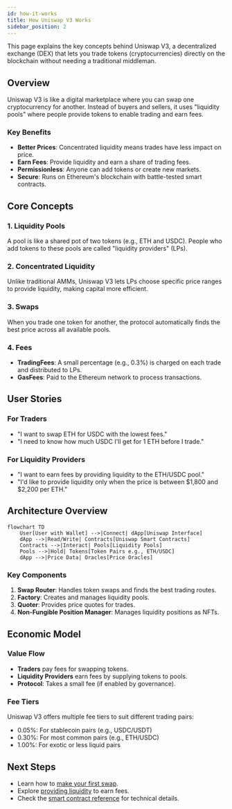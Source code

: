 ```yaml
---
id: how-it-works
title: How Uniswap V3 Works
sidebar_position: 2
---
```


This page explains the key concepts behind Uniswap V3, a decentralized exchange (DEX) that lets you trade tokens (cryptocurrencies) directly on the blockchain without needing a traditional middleman.

## Overview

Uniswap V3 is like a digital marketplace where you can swap one cryptocurrency for another. Instead of buyers and sellers, it uses "liquidity pools" where people provide tokens to enable trading and earn fees.

### Key Benefits

- **Better Prices**: Concentrated liquidity means trades have less impact on price.
- **Earn Fees**: Provide liquidity and earn a share of trading fees.
- **Permissionless**: Anyone can add tokens or create new markets.
- **Secure**: Runs on Ethereum's blockchain with battle-tested smart contracts.

## Core Concepts

### 1. Liquidity Pools
A pool is like a shared pot of two tokens (e.g., ETH and USDC). People who add tokens to these pools are called "liquidity providers" (LPs).

### 2. Concentrated Liquidity
Unlike traditional AMMs, Uniswap V3 lets LPs choose specific price ranges to provide liquidity, making capital more efficient.

### 3. Swaps
When you trade one token for another, the protocol automatically finds the best price across all available pools.

### 4. Fees
- **TradingFees**: A small percentage (e.g., 0.3%) is charged on each trade and distributed to LPs.
- **GasFees**: Paid to the Ethereum network to process transactions.

## User Stories

### For Traders
- "I want to swap ETH for USDC with the lowest fees."
- "I need to know how much USDC I'll get for 1 ETH before I trade."

### For Liquidity Providers
- "I want to earn fees by providing liquidity to the ETH/USDC pool."
- "I'd like to provide liquidity only when the price is between $1,800 and $2,200 per ETH."

## Architecture Overview

```mermaid
flowchart TD
    User[User with Wallet] -->|Connect| dApp[Uniswap Interface]
    dApp -->|Read/Write| Contracts[Uniswap Smart Contracts]
    Contracts -->|Interact| Pools[Liquidity Pools]
    Pools -->|Hold| Tokens[Token Pairs e.g., ETH/USDC]
    dApp -->|Price Data| Oracles[Price Oracles]
```

### Key Components

1. **Swap Router**: Handles token swaps and finds the best trading routes.
2. **Factory**: Creates and manages liquidity pools.
3. **Quoter**: Provides price quotes for trades.
4. **Non-Fungible Position Manager**: Manages liquidity positions as NFTs.

## Economic Model

### Value Flow
- **Traders** pay fees for swapping tokens.
- **Liquidity Providers** earn fees by supplying tokens to pools.
- **Protocol**: Takes a small fee (if enabled by governance).

### Fee Tiers
Uniswap V3 offers multiple fee tiers to suit different trading pairs:
- 0.05%: For stablecoin pairs (e.g., USDC/USDT)
- 0.30%: For most common pairs (e.g., ETH/USDC)
- 1.00%: For exotic or less liquid pairs

## Next Steps
- Learn how to [make your first swap](/docs/web3/getting-started).
- Explore [providing liquidity](/docs/web3/example-interactions#adding-liquidity) to earn fees.
- Check the [smart contract reference](/docs/web3/smart-contract-reference) for technical details.
